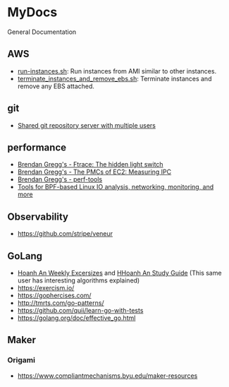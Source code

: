# MyDocs
General Documentation

## AWS

* [run-instances.sh](https://gist.github.com/lhelman/ce0885d45175189c06dda6eb83397e84): Run instances from AMI similar to other instances.
* [terminate_instances_and_remove_ebs.sh](https://gist.github.com/lhelman/6cdf4407c8b7d5a712e5c01fb18bc7a7): Terminate instances and remove any EBS attached.


## git

* [Shared git repository server with multiple users](https://github.com/lhelman/MyDocs/wiki/Shared-git-repository-server-with-multiple-users)

## performance

* [Brendan Gregg's - Ftrace: The hidden light switch](https://lwn.net/Articles/608497/)
* [Brendan Gregg's - The PMCs of EC2: Measuring IPC](http://www.brendangregg.com/blog/2017-05-04/the-pmcs-of-ec2.html)
* [Brendan Gregg's - perf-tools](https://github.com/brendangregg/perf-tools)
* [Tools for BPF-based Linux IO analysis, networking, monitoring, and more](https://github.com/iovisor/bcc)

## Observability

* https://github.com/stripe/veneur

## GoLang

* [Hoanh An Weekly Excersizes](https://www.getrevue.co/profile/hoanhan101) and [HHoanh An Study Guide](https://github.com/hoanhan101/ultimate-go) (This same user has interesting algorithms explained)
* https://exercism.io/
* https://gophercises.com/
* http://tmrts.com/go-patterns/
* https://github.com/quii/learn-go-with-tests
* https://golang.org/doc/effective_go.html

## Maker

### Origami


* https://www.compliantmechanisms.byu.edu/maker-resources
